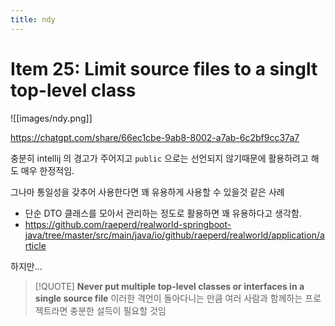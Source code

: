 ```yaml
---
title: ndy
---
```

# Item 25: Limit source files to a singlt top-level class

![[images/ndy.png]]

https://chatgpt.com/share/66ec1cbe-9ab8-8002-a7ab-6c2bf9cc37a7

충분히 intellij 의 경고가 주어지고 `public` 으로는 선언되지 않기때문에 활용하려고 해도 매우 한정적임.

그나마 통일성을 갖추어 사용한다면 꽤 유용하게 사용할 수 있을것 같은 사례

- 단순 DTO 클래스를 모아서 관리하는 정도로 활용하면 꽤 유용하다고 생각함.
- https://github.com/raeperd/realworld-springboot-java/tree/master/src/main/java/io/github/raeperd/realworld/application/article

하지만...

> [!QUOTE]
> **Never put multiple top-level classes or interfaces in a single source file**
> 이러한 격언이 돌아다니는 만큼 여러 사람과 함께하는 프로젝트라면 충분한 설득이 필요할 것임
